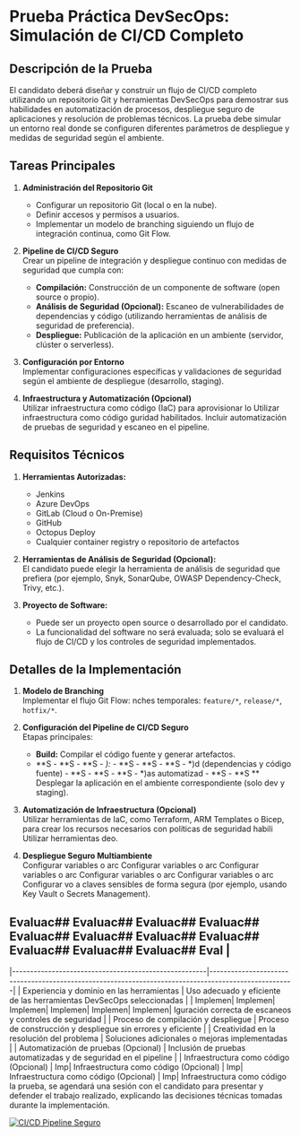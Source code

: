 # Prueba Práctica DevSecOps: Simulación de CI/CD Completo

## Descripción de la Prueba
El candidato deberá diseñar y construir un flujo de CI/CD completo utilizando un repositorio Git y herramientas DevSecOps para demostrar sus habilidades en automatización de procesos, despliegue seguro de aplicaciones y resolución de problemas técnicos. La prueba debe simular un entorno real donde se configuren diferentes parámetros de despliegue y medidas de seguridad según el ambiente.

## Tareas Principales

1. **Administración del Repositorio Git**
   - Configurar un repositorio Git (local o en la nube).
   - Definir accesos y permisos a usuarios.
   - Implementar un modelo de branching siguiendo un flujo de integración continua, como Git Flow.

2. **Pipeline de CI/CD Seguro**  
   Crear un pipeline de integración y despliegue continuo con medidas de seguridad que cumpla con:
   - **Compilación:** Construcción de un componente de software (open source o propio).
   - **Análisis de Seguridad (Opcional):** Escaneo de vulnerabilidades de dependencias y código (utilizando herramientas de análisis de seguridad de preferencia).
   - **Despliegue:** Publicación de la aplicación en un ambiente (servidor, clúster o serverless).

3. **Configuración por Entorno**  
   Implementar configuraciones específicas y validaciones de seguridad según el ambiente de despliegue (desarrollo, staging).

4. **Infraestructura y Automatización (Opcional)**  
   Utilizar infraestructura como código (IaC) para aprovisionar lo   Utilizar infraestructura como código guridad habilitados. Incluir automatización de pruebas de seguridad y escaneo en el pipeline.

## Requisitos Técnicos

1. **Herramientas Autorizadas:**
   - Jenkins
   - Azure DevOps
   - GitLab (Cloud o On-Premise)
   - GitHub
   - Octopus Deploy
   - Cualquier container registry o repositorio de artefactos

2. **Herramientas de Análisis de Seguridad (Opcional):**  
   El candidato puede elegir la herramienta de análisis de seguridad que prefiera (por ejemplo, Snyk, SonarQube, OWASP Dependency-Check, Trivy, etc.).

3. **Proyecto de Software:**
   - Puede ser un proyecto open source o desarrollado por el candidato.
   - La funcionalidad del software no será evaluada; solo se evaluará el flujo de CI/CD y los controles de seguridad implementados.

## Detalles de la Implementación

1. **Modelo de Branching**  
   Implementar el flujo Git Flow:
                                                      nches temporales: `feature/*`, `release/*`, `hotfix/*`.

2. **Configuración del Pipeline de CI/CD Seguro**  
   Etapas principales:
   - **Build:** Compilar el código fuente y generar artefactos.
   - **S   - **S   - **S   - *):*   - **S   - **S   - **S   - *)d (dependencias y código fuente)   - **S   - **S   - **S   - *)as automatizad   - **S   - **S  ** Desplegar la aplicación en el ambiente correspondiente (solo dev y staging).

3. **Automatización de Infraestructura (Opcional)**  
   Utilizar herramientas de IaC, como Terraform, ARM Templates o Bicep, para crear los recursos necesarios con políticas de seguridad habili   Utilizar herramientas deo.

4. **Despliegue Seguro Multiambiente**  
   Configurar variables o arc   Configurar variables o arc   Configurar variables o arc   Configurar variables o arc   Configurar variables o arc   Configurar vo a claves sensibles de forma segura (por ejemplo, usando Key Vault o Secrets Management).

## Evaluac## Evaluac## Evaluac## Evaluac## Evaluac## Evaluac## Evaluac## Evaluac## Evaluac## Evaluac## Evaluac## Eval                                                         |
|------------------------------------------------------|-----------------------------------------------------------------------------------------------------|
| Experiencia y dominio en las herramientas            | Uso adecuado y eficiente de las herramientas DevSecOps seleccionadas                                |
| Implemen| Implemen| Implemen| Implemen| Implemen| Implemen| Iguración correcta de escaneos y controles de seguridad                                         |
| Proceso de compilación y despliegue                  | Proceso de construcción y despliegue sin errores y eficiente                                         |
| Creatividad en la resolución del problema            | Soluciones adicionales o mejoras implementadas                                                      |
| Automatización de pruebas (Opcional)                 | Inclusión de pruebas automatizadas y de seguridad en el pipeline                                     |
| Infraestructura como código (Opcional)               | Imp| Infraestructura como código (Opcional)               | Imp| Infraestructura como código (Opcional)               | Imp| Infraestructura como código  la prueba, se agendará una sesión con el candidato para presentar y defender el trabajo realizado, explicando las decisiones técnicas tomadas durante la implementación.  

[![CI/CD Pipeline Seguro](https://github.com/blyzer/babel-billet/actions/workflows/ci-cd.yml/badge.svg)](https://github.com/blyzer/babel-billet/actions/workflows/ci-cd.yml)